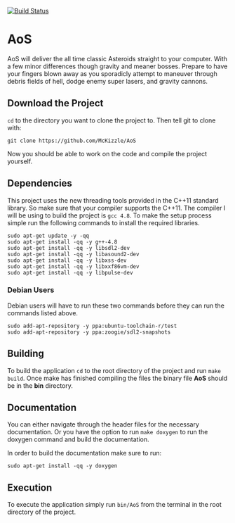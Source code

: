 [![Build Status](https://travis-ci.org/McKizzle/AoS.png?branch=master)](https://travis-ci.org/McKizzle/AoS)

AoS
===

AoS will deliver the all time classic Asteroids straight to your computer. 
With a few minor differences though gravity and meaner bosses. 
Prepare to have your fingers blown away as you sporadicly attempt to maneuver through debris fields of hell, dodge enemy super lasers, and gravity cannons. 

## Download the Project
`cd` to the directory you want to clone the project to. Then tell git to clone with:

    git clone https://github.com/McKizzle/AoS

Now you should be able to work on the code and compile the project yourself. 

## Dependencies
This project uses the new threading tools provided in the C++11 standard library. 
So make sure that your compiler supports the C++11. 
The compiler I will be using to build the project is `gcc 4.8`. To make the setup process simple run the following
commands to install the required libraries.

    sudo apt-get update -y -qq
    sudo apt-get install -qq -y g++-4.8
    sudo apt-get install -qq -y libsdl2-dev
    sudo apt-get install -qq -y libasound2-dev
    sudo apt-get install -qq -y libxss-dev
    sudo apt-get install -qq -y libxxf86vm-dev
    sudo apt-get install -qq -y libpulse-dev

### Debian Users
Debian users will have to run these two commands before they can run the commands listed above. 

    sudo add-apt-repository -y ppa:ubuntu-toolchain-r/test 
    sudo add-apt-repository -y ppa:zoogie/sdl2-snapshots

## Building
To build the application `cd` to the root directory of the project and run ``make build``. 
Once make has finished compiling the files the binary file __AoS__ should be in the __bin__ directory.

## Documentation
You can either navigate through the header files for the necessary documentation. Or you have the
option to run ``make doxygen`` to run the doxygen command and build the documentation. 

In order to build the documentation make sure to run:

    sudo apt-get install -qq -y doxygen

## Execution
To execute the application simply run ``bin/AoS`` from the terminal in the root directory of the project. 


